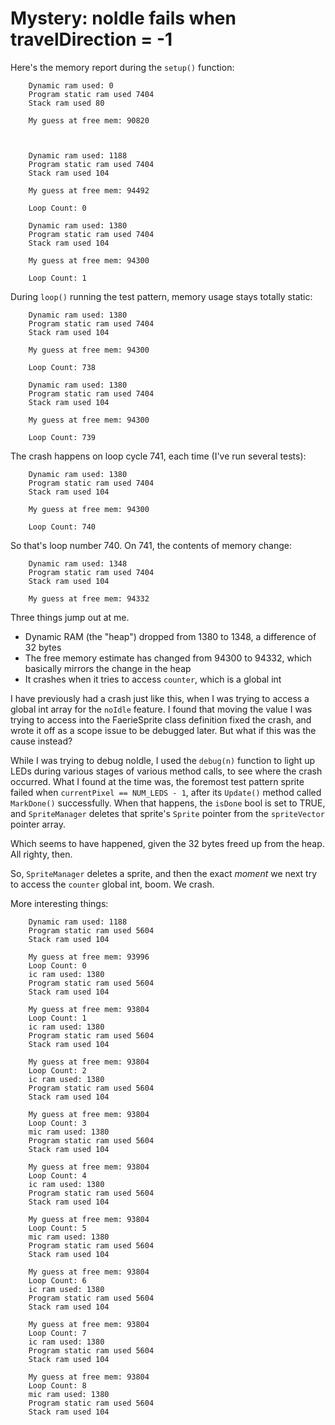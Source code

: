 # Mystery: noIdle fails when travelDirection = -1

Here's the memory report during the `setup()` function:

		Dynamic ram used: 0
		Program static ram used 7404
		Stack ram used 80

		My guess at free mem: 90820



		Dynamic ram used: 1188
		Program static ram used 7404
		Stack ram used 104

		My guess at free mem: 94492
		
		Loop Count: 0
		
		Dynamic ram used: 1380
		Program static ram used 7404
		Stack ram used 104

		My guess at free mem: 94300
		
		Loop Count: 1

During `loop()` running the test pattern, memory usage stays totally static: 

		Dynamic ram used: 1380
		Program static ram used 7404
		Stack ram used 104

		My guess at free mem: 94300
		
		Loop Count: 738
		
		Dynamic ram used: 1380
		Program static ram used 7404
		Stack ram used 104

		My guess at free mem: 94300
		
		Loop Count: 739

The crash happens on loop cycle 741, each time (I've run several tests):

		Dynamic ram used: 1380
		Program static ram used 7404
		Stack ram used 104

		My guess at free mem: 94300
		
		Loop Count: 740

So that's loop number 740. On 741, the contents of memory change:
		
		Dynamic ram used: 1348
		Program static ram used 7404
		Stack ram used 104

		My guess at free mem: 94332

Three things jump out at me.

* Dynamic RAM (the "heap") dropped from 1380 to 1348, a difference of 32 bytes
* The free memory estimate has changed from 94300 to 94332, which basically mirrors the change in the heap
* It crashes when it tries to access `counter`, which is a global int

I have previously had a crash just like this, when I was trying to access a global int array for the `noIdle` feature. I found that moving the value I was trying to access into the FaerieSprite class definition fixed the crash, and wrote it off as a scope issue to be debugged later. But what if this was the cause instead?

While I was trying to debug noIdle, I used the `debug(n)` function to light up LEDs during various stages of various method calls, to see where the crash occurred. What I found at the time was, the foremost test pattern sprite failed when `currentPixel == NUM_LEDS - 1`, after its `Update()` method called `MarkDone()` successfully. When that happens, the `isDone` bool is set to TRUE, and `SpriteManager` deletes that sprite's `Sprite` pointer from the `spriteVector` pointer array. 

Which seems to have happened, given the 32 bytes freed up from the heap. All righty, then. 

So, `SpriteManager` deletes a sprite, and then the exact *moment* we next try to access the `counter` global int, boom. We crash.

More interesting things: 

		Dynamic ram used: 1188
		Program static ram used 5604
		Stack ram used 104

		My guess at free mem: 93996
		Loop Count: 0
		ic ram used: 1380
		Program static ram used 5604
		Stack ram used 104

		My guess at free mem: 93804
		Loop Count: 1
		ic ram used: 1380
		Program static ram used 5604
		Stack ram used 104

		My guess at free mem: 93804
		Loop Count: 2
		ic ram used: 1380
		Program static ram used 5604
		Stack ram used 104

		My guess at free mem: 93804
		Loop Count: 3
		mic ram used: 1380
		Program static ram used 5604
		Stack ram used 104

		My guess at free mem: 93804
		Loop Count: 4
		ic ram used: 1380
		Program static ram used 5604
		Stack ram used 104

		My guess at free mem: 93804
		Loop Count: 5
		mic ram used: 1380
		Program static ram used 5604
		Stack ram used 104

		My guess at free mem: 93804
		Loop Count: 6
		ic ram used: 1380
		Program static ram used 5604
		Stack ram used 104

		My guess at free mem: 93804
		Loop Count: 7
		ic ram used: 1380
		Program static ram used 5604
		Stack ram used 104

		My guess at free mem: 93804
		Loop Count: 8
		mic ram used: 1380
		Program static ram used 5604
		Stack ram used 104
		